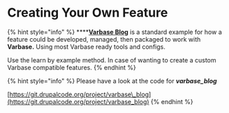 # Creating Your Own Feature

{% hint style="info" %}
\*\*\*\*[**Varbase Blog**](https://www.drupal.org/project/varbase_blog) is a standard example for how a feature could be developed, managed, then packaged to work with **Varbase.** Using most Varbase ready tools and configs.

Use the learn by example method. In case of wanting to create a custom Varbase compatible features.
{% endhint %}

{% hint style="info" %}
Please have a look at the code for _**varbase\_blog**_

[https://git.drupalcode.org/project/varbase\_blog](https://git.drupalcode.org/project/varbase_blog)
{% endhint %}





